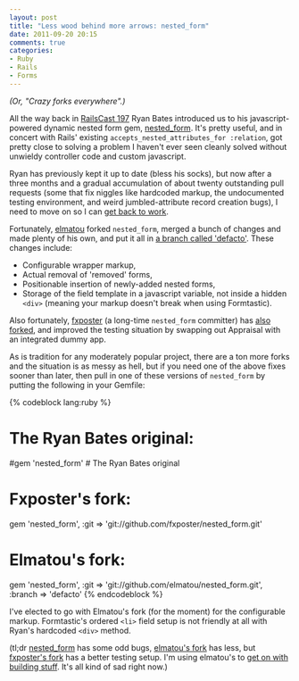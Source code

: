 ```yaml
---
layout: post
title: "Less wood behind more arrows: nested_form"
date: 2011-09-20 20:15
comments: true
categories: 
- Ruby
- Rails
- Forms
---
```


*(Or, "Crazy forks everywhere".)*

All the way back in [RailsCast 197](http://railscasts.com/episodes/197-nested-model-form-part-2) Ryan Bates introduced us to his javascript-powered dynamic nested form gem, [nested_form](http://github.com/ryanb/nested_form). It's pretty useful, and in concert with Rails' existing `accepts_nested_attributes_for :relation`, got pretty close to solving a problem I haven't ever seen cleanly solved without unwieldy controller code and custom javascript.

Ryan has previously kept it up to date (bless his socks), but now after a three months and a gradual accumulation of about twenty outstanding pull requests (some that fix niggles like hardcoded markup, the undocumented testing environment, and weird jumbled-attribute record creation bugs), I need to move on so I can [get back to work](https://github.com/smashcon/lincoln).

Fortunately, [elmatou](https://github.com/elmatou) forked `nested_form`, merged a bunch of changes and made plenty of his own, and put it all in [a branch called 'defacto'](https://github.com/elmatou/nested_form/tree/defacto). These changes include:

* Configurable wrapper markup,
* Actual removal of 'removed' forms,
* Positionable insertion of newly-added nested forms,
* Storage of the field template in a javascript variable, not inside a hidden `<div>` (meaning your markup doesn't break when using Formtastic).

Also fortunately, [fxposter](https://github.com/fxposter) (a long-time `nested_form` committer) has [also forked](https://github.com/fxposter/nested_form), and improved the testing situation by swapping out Appraisal with an integrated dummy app.

As is tradition for any moderately popular project, there are a ton more forks and the situation is as messy as hell, but if you need one of the above fixes sooner than later, then pull in one of these versions of `nested_form` by putting the following in your Gemfile:

{% codeblock lang:ruby %}
# The Ryan Bates original:
#gem 'nested_form' # The Ryan Bates original

# Fxposter's fork:
gem 'nested_form', :git => 'git://github.com/fxposter/nested_form.git' 

# Elmatou's fork:
gem 'nested_form', :git => 'git://github.com/elmatou/nested_form.git', :branch => 'defacto'
{% endcodeblock %}

I've elected to go with Elmatou's fork (for the moment) for the configurable markup. Formtastic's ordered `<li>` field setup is not friendly at all with Ryan's hardcoded `<div>` method.


(tl;dr [nested_form](https://github.com/ryanb/nested_form) has some odd bugs, [elmatou's fork](https://github.com/elmatou/nested_form/tree/defacto) has less, but [fxposter's fork](https://github.com/fxposter/nested_form) has a better testing setup. I'm using elmatou's to [get on with building stuff](https://github.com/smashcon/lincoln). It's all kind of sad right now.)
